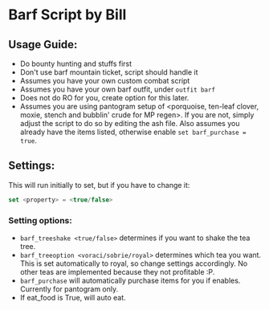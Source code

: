 # Barf Script by Bill
## Usage Guide:
- Do bounty hunting and stuffs first
- Don't use barf mountain ticket, script should handle it
- Assumes you have your own custom combat script
- Assumes you have your own barf outfit, under `outfit barf`
- Does not do RO for you, create option for this later.
- Assumes you are using pantogram setup of <porquoise, ten-leaf clover, moxie, stench and bubblin' crude for MP regen>. If you are not, simply adjust the script to do so by editing the ash file. Also assumes you already have the items listed, otherwise enable `set barf_purchase = true`.

## Settings:
This will run initially to set, but if you have to change it:
```javascript
set <property> = <true/false>
```

### Setting options:
- `barf_treeshake <true/false>` determines if you want to shake the tea tree.
- `barf_treeoption <voraci/sobrie/royal>` determines which tea you want. This is set automatically to royal, so change settings accordingly. No other teas are implemented because they not profitable :P.
- `barf_purchase` will automatically purchase items for you if enables. Currently for pantogram only.
- If eat_food is True, will auto eat.
